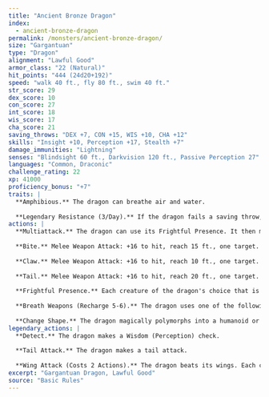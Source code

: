 ```yaml
---
title: "Ancient Bronze Dragon"
index:
  - ancient-bronze-dragon
permalink: /monsters/ancient-bronze-dragon/
size: "Gargantuan"
type: "Dragon"
alignment: "Lawful Good"
armor_class: "22 (Natural)"
hit_points: "444 (24d20+192)"
speed: "walk 40 ft., fly 80 ft., swim 40 ft."
str_score: 29
dex_score: 10
con_score: 27
int_score: 18
wis_score: 17
cha_score: 21
saving_throws: "DEX +7, CON +15, WIS +10, CHA +12"
skills: "Insight +10, Perception +17, Stealth +7"
damage_immunities: "Lightning"
senses: "Blindsight 60 ft., Darkvision 120 ft., Passive Perception 27"
languages: "Common, Draconic"
challenge_rating: 22
xp: 41000
proficiency_bonus: "+7"
traits: |
  **Amphibious.** The dragon can breathe air and water.
  
  **Legendary Resistance (3/Day).** If the dragon fails a saving throw, it can choose to succeed instead.
actions: |
  **Multiattack.** The dragon can use its Frightful Presence. It then makes three attacks: one with its bite and two with its claws.
  
  **Bite.** Melee Weapon Attack: +16 to hit, reach 15 ft., one target. Hit: 20 (2d10 + 9) piercing damage.
  
  **Claw.** Melee Weapon Attack: +16 to hit, reach 10 ft., one target. Hit: 16 (2d6 + 9) slashing damage.
  
  **Tail.** Melee Weapon Attack: +16 to hit, reach 20 ft., one target. Hit: 18 (2d8 + 9) bludgeoning damage.
  
  **Frightful Presence.** Each creature of the dragon's choice that is within 120 feet of the dragon and aware of it must succeed on a DC 20 Wisdom saving throw or become frightened for 1 minute. A creature can repeat the saving throw at the end of each of its turns, ending the effect on itself on a success. If a creature's saving throw is successful or the effect ends for it, the creature is immune to the dragon's Frightful Presence for the next 24 hours.
  
  **Breath Weapons (Recharge 5-6).** The dragon uses one of the following breath weapons. Lightning Breath. The dragon exhales lightning in a 120-foot line that is 10 feet wide. Each creature in that line must make a DC 23 Dexterity saving throw, taking 88 (16d10) lightning damage on a failed save, or half as much damage on a successful one. Repulsion Breath. The dragon exhales repulsion energy in a 30-foot cone. Each creature in that area must succeed on a DC 23 Strength saving throw. On a failed save, the creature is pushed 60 feet away from the dragon.
  
  **Change Shape.** The dragon magically polymorphs into a humanoid or beast that has a challenge rating no higher than its own, or back into its true form. It reverts to its true form if it dies. Any equipment it is wearing or carrying is absorbed or borne by the new form (the dragon's choice). In a new form, the dragon retains its alignment, hit points, Hit Dice, ability to speak, proficiencies, Legendary Resistance, lair actions, and Intelligence, Wisdom, and Charisma scores, as well as this action. Its statistics and capabilities are otherwise replaced by those of the new form, except any class features or legendary actions of that form.  
legendary_actions: |
  **Detect.** The dragon makes a Wisdom (Perception) check.
  
  **Tail Attack.** The dragon makes a tail attack.
  
  **Wing Attack (Costs 2 Actions).** The dragon beats its wings. Each creature within 15 ft. of the dragon must succeed on a DC 24 Dexterity saving throw or take 16 (2d6 + 9) bludgeoning damage and be knocked prone. The dragon can then fly up to half its flying speed.
excerpt: "Gargantuan Dragon, Lawful Good"
source: "Basic Rules"
---
```

